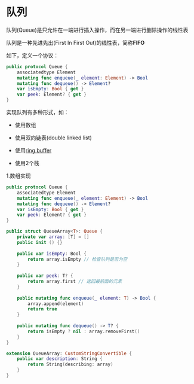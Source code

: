 # 队列

队列(Queue)是只允许在一端进行插入操作，而在另一端进行删除操作的线性表

队列是一种先进先出(First In First Out)的线性表，简称**FIFO**

如下，定义一个协议：

```swift
public protocol Queue {
    associatedtype Element
    mutating func enqueue(_ element: Element) -> Bool
    mutating func dequeue() -> Element?
    var isEmpty: Bool { get }
    var peek: Element? { get }
}
```

实现队列有多种形式，如：

+ 使用数组
+ 使用双向链表(double linked list)
+ 使用[ring buffer](<https://zh.wikipedia.org/wiki/%E7%92%B0%E5%BD%A2%E7%B7%A9%E8%A1%9D%E5%8D%80>)

+ 使用2个栈

1.数组实现

```swift
public protocol Queue {
    associatedtype Element
    mutating func enqueue(_ element: Element) -> Bool
    mutating func dequeue() -> Element?
    var isEmpty: Bool { get }
    var peek: Element? { get }
}

public struct QueueArray<T>: Queue {
    private var array: [T] = []
    public init () {}
    
    public var isEmpty: Bool {
        return array.isEmpty // 检查队列是否为空
    }
    
    public var peek: T? {
        return array.first // 返回最前面的元素
    }
    
    public mutating func enqueue(_ element: T) -> Bool {
        array.append(element)
        return true
    }
    
    public mutating func dequeue() -> T? {
        return isEmpty ? nil : array.removeFirst()
    }
}

extension QueueArray: CustomStringConvertible {
    public var description: String {
        return String(describing: array)
    }
}

```

